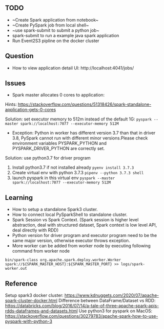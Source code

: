 ## TODO

* ~Create Spark application from notebook~
* ~Create PySpark job from local shell~
* ~use spark-submit to submit a python job~
* spark-submit to run a example java spark application
* Run Event2S3 pipline on the docker cluster


## Question

* How to view application detail UI: http://localhost:4041/jobs/

## Issues

* Spark master allocates 0 cores to application: 

Hints: https://stackoverflow.com/questions/51318426/spark-standalone-application-gets-0-cores

Solution: set executor memory to 512m instead of the default 1G: `pyspark --master spark://localhost:7077 --executor-memory 512M`

* Exception: Python in worker has different version 3.7 than that in driver 3.8, PySpark cannot run with different minor versions.Please check environment variables PYSPARK_PYTHON and PYSPARK_DRIVER_PYTHON are correctly set.

Solution: use python3.7 for driver program

1. Install python3.7 if not installed already  `pyenv install 3.7.3`
2. Create virtual env with python 3.7.3 `pipenv --python 3.7.3 shell`
3. launch pyspark in this virtual env `pyspark --master spark://localhost:7077 --executor-memory 512M`



## Learning

* How to setup a standalone Spark3 cluster.
* How to connect local PySparkShell to standalone cluster.
* Spark Session vs Spark Context. (Spark session is higher level abstraction, deal with structured dataset, Spark context is low level API, deal directly with RDD)
* Python version for driver program and executor program need to be the same major version, otherwise executor throws exception.
* More worker can be added from worker node by executing following command from worker node

`bin/spark-class org.apache.spark.deploy.worker.Worker spark://${SPARK_MASTER_HOST}:${SPARK_MASTER_PORT} >> logs/spark-worker.out`

## Reference

Setup spark3 docker cluster: https://www.kdnuggets.com/2020/07/apache-spark-cluster-docker.html
Difference between DataFrame/Dataset vs RDD: https://databricks.com/blog/2016/07/14/a-tale-of-three-apache-spark-apis-rdds-dataframes-and-datasets.html
Use python3 for pyspark on MacOS: https://stackoverflow.com/questions/30279783/apache-spark-how-to-use-pyspark-with-python-3